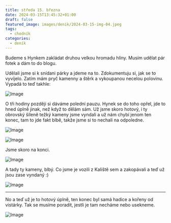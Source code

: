 ```yaml
---
title: středa 15. března
date: 2024-03-15T13:45:32+01:00
draft: false
featured_image: images/denik/2024-03-15-img-04.jpeg
tags:
  - chodník
categories:
  - deník
---
```

Budeme s Hynkem zakládat druhou velkou hromadu hlíny.
Musím udělat pár fotek a dám to do blogu.

Udělali jsme si k snídani párky a jdeme na to. Zdokumentuju si, jak se
to vyvíjelo. Zatím mám pryč kamenny a štěrk a vykoupanou necelou
polovinu. Vypadá to teď takhle:


![Image](/images/denik/2024-03-13-img-01.jpeg)

O tři hodiny později si dáváme polední pauzu. Hynek se do toho opřel,
jde to hned úplně jinak, než když to dělám sám. Už jsme skoro hotový,
i ty obrovský šíleně težký kameny jsme vyndali a už nám chybí jenom
ten konec, tam to jde fakt blbě, takže jsme si to nechali na odpoledne.

![Image](/images/denik/2024-03-15-img-02.jpeg)

![Image](/images/denik/2024-03-15-img-03.jpeg)

Jsme skoro na konci.

![Image](/images/denik/2024-03-15-img-05.jpeg)

A tady ty kameny, blbý. Co jsme je vozili z Kaliště sem a zakopávali a
teď už jsou zase vyndaný :)

![Image](/images/denik/2024-03-15-img-04.jpeg)

---

No a teď už je to hotový úplně, ten konec byl samá hadice a kořeny od
vistárky. Tak se musíme poradit, jestli je tam necháme nebo usekneme.

![Image](/images/denik/2024-03-15-img-06.jpeg)
